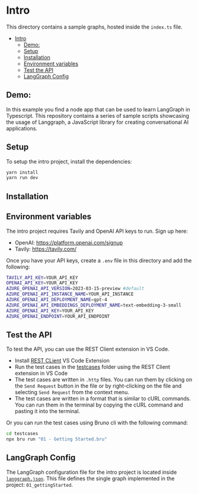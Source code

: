 # Intro

This directory contains a sample graphs, hosted inside the `index.ts` file.

- [Intro](#intro)
  - [Demo:](#demo)
  - [Setup](#setup)
  - [Installation](#installation)
  - [Environment variables](#environment-variables)
  - [Test the API](#test-the-api)
  - [LangGraph Config](#langgraph-config)

## Demo: 
In this example you find a node app that can be used to learn LangGraph in Typescript. This repository contains a series of sample scripts showcasing the usage of Langgraph, a JavaScript library for creating conversational AI applications.


## Setup

To setup the intro project, install the dependencies:

```bash
yarn install
yarn run dev
```

## Installation



## Environment variables

The intro project requires Tavily and OpenAI API keys to run. Sign up here:

- OpenAI: https://platform.openai.com/signup
- Tavily: https://tavily.com/

Once you have your API keys, create a `.env` file in this directory and add the following:

```bash
TAVILY_API_KEY=YOUR_API_KEY
OPENAI_API_KEY=YOUR_API_KEY
AZURE_OPENAI_API_VERSION=2023-03-15-preview #default
AZURE_OPENAI_API_INSTANCE_NAME=YOUR_API_INSTANCE
AZURE_OPENAI_API_DEPLOYMENT_NAME=gpt-4
AZURE_OPENAI_API_EMBEDDINGS_DEPLOYMENT_NAME=text-embedding-3-small
AZURE_OPENAI_API_KEY=YOUR_API_KEY
AZURE_OPENAI_ENDPOINT=YOUR_API_ENDPOINT
```

## Test the API

To test the API, you can use the REST Client extension in VS Code.
- Install [REST CLient](https://marketplace.visualstudio.com/items?itemName=humao.rest-client) VS Code Extension 
- Run the test cases in the [testcases](./testcases/) folder using the REST Client extension in VS Code
- The test cases are written in `.http` files. You can run them by clicking on the `Send Request` button in the file or by right-clicking on the file and selecting `Send Request` from the context menu.
- The test cases are written in a format that is similar to cURL commands. You can run them in the terminal by copying the cURL command and pasting it into the terminal.

Or you can run the test cases using Bruno cli with the following command:
```bash
cd testcases
npx bru run "01 - Getting Started.bru" 
```


## LangGraph Config

The LangGraph configuration file for the intro project is located inside [`langgraph.json`](langgraph.json). This file defines the single graph implemented in the project: `01_gettingStarted`.